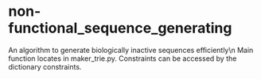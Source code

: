 # non-functional_sequence_generating
An algorithm to generate biologically inactive sequences efficiently\n
Main function locates in maker_trie.py. Constraints can be accessed by the dictionary constraints.
